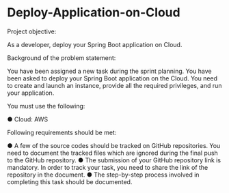 # Deploy-Application-on-Cloud


Project objective: 

As a developer, deploy your Spring Boot application on Cloud.


Background of the problem statement: 

You have been assigned a new task during the sprint planning. You have been asked to deploy your Spring Boot application on the Cloud. You need to create and launch an instance, provide all the required privileges, and run your application. 


You must use the following: 

● Cloud: AWS


Following requirements should be met: 

● A few of the source codes should be tracked on GitHub repositories. You need to document the tracked files which are ignored during the final push to the GitHub repository.
● The submission of your GitHub repository link is mandatory. In order to track your task, you need to share the link of the repository in the document. 
● The step-by-step process involved in completing this task should be documented.
